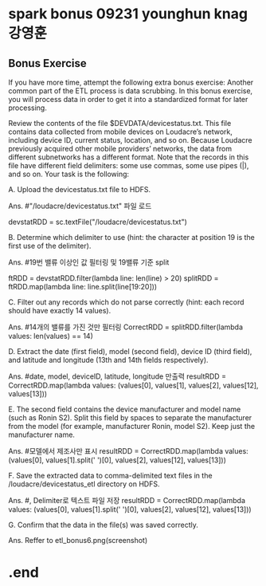 # spark bonus 09231 younghun knag 강영훈

## Bonus Exercise
If you have more time, attempt the following extra bonus exercise:
Another common part of the ETL process is data scrubbing. In this bonus exercise, you will process data in order to get it into a standardized format for later processing.

Review the contents of the file $DEVDATA/devicestatus.txt. This file contains data collected from mobile devices on Loudacre’s network, including device ID, current status, location, and so on. Because Loudacre previously acquired other mobile providers’ networks, the data from different subnetworks has a different format. Note that the records in this file have different field delimiters: some use commas, some use pipes (|), and so on. Your task is the following:

A. Upload the devicestatus.txt file to HDFS.

Ans. 
 #"/loudacre/devicestatus.txt" 파일 로드
 
 devstatRDD = sc.textFile("/loudacre/devicestatus.txt")

B. Determine which delimiter to use (hint: the character at position 19 is the first use of the delimiter).

Ans.
 #19번 밸류 이상인 값 필터링 및 19밸류 기준 split
 
 ftRDD = devstatRDD.filter(lambda line: len(line) > 20)
 splitRDD = ftRDD.map(lambda line: line.split(line[19:20]))

C. Filter out any records which do not parse correctly (hint: each record should have exactly 14 values).

Ans.
 #14개의 밸류를 가진 것만 필터링
 CorrectRDD = splitRDD.filter(lambda values: len(values) == 14)

D. Extract the date (first field), model (second field), device ID (third field), and latitude and longitude (13th and 14th fields respectively).

Ans.
 #date, model, deviceID, latitude, longitude 만출력
 resultRDD = CorrectRDD.map(lambda values: (values[0], values[1], values[2], values[12], values[13]))

E. The second field contains the device manufacturer and model name (such as Ronin S2). Split this field by spaces to separate the manufacturer from the model (for example, manufacturer Ronin, model S2). Keep just the manufacturer name.

Ans.
 #모델에서 제조사만 표시
 resultRDD = CorrectRDD.map(lambda values: (values[0], values[1].split(' ')[0], values[2], values[12], values[13]))

F. Save the extracted data to comma-delimited text files in the /loudacre/devicestatus_etl directory on HDFS.

Ans.
 #, Delimiter로 텍스트 파일 저장
 resultRDD = CorrectRDD.map(lambda values: (values[0], values[1].split(' ')[0], values[2], values[12], values[13]))

G. Confirm that the data in the file(s) was saved correctly.

Ans.
 Reffer to etl_bonus6.png(screenshot)




# .end

